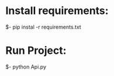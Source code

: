 <h1>Install requirements:</h1>
$- pip instal -r requirements.txt

<h1>Run Project:</h1>
$- python Api.py
